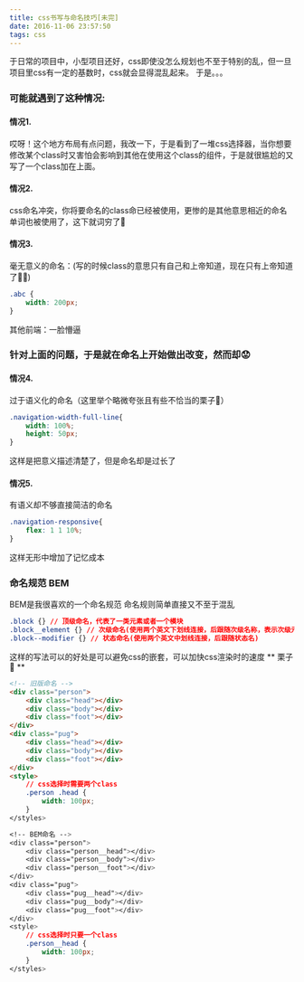 ```yaml
---
title: css书写与命名技巧[未完]
date: 2016-11-06 23:57:50
tags: css
---
```

于日常的项目中，小型项目还好，css即使没怎么规划也不至于特别的乱，但一旦项目里css有一定的基数时，css就会显得混乱起来。
于是。。。
### 可能就遇到了这种情况:
#### 情况1.
哎呀！这个地方布局有点问题，我改一下，于是看到了一堆css选择器，当你想要修改某个class时又害怕会影响到其他在使用这个class的组件，于是就很尴尬的又写了一个class加在上面。
    
#### 情况2.

css命名冲突，你将要命名的class命已经被使用，更惨的是其他意思相近的命名单词也被使用了，这下就词穷了🤕
#### 情况3. 
毫无意义的命名：(写的时候class的意思只有自己和上帝知道，现在只有上帝知道了🙆🏻)
```css
.abc {
    width: 200px;
}
```
其他前端：一脸懵逼
### 针对上面的问题，于是就在命名上开始做出改变，然而却😟
#### 情况4.
过于语义化的命名（这里举个略微夸张且有些不恰当的栗子🌰）    
```css
.navigation-width-full-line{
    width: 100%;
    height: 50px;
}
``` 
这样是把意义描述清楚了，但是命名却是过长了
#### 情况5. 
有语义却不够直接简洁的命名    
```css
.navigation-responsive{
    flex: 1 1 10%;
}
```
这样无形中增加了记忆成本

### 命名规范 BEM
BEM是我很喜欢的一个命名规范
命名规则简单直接又不至于混乱
```css
.block {} // 顶级命名，代表了一类元素或者一个模块
.block__element {} // 次级命名(使用两个英文下划线连接，后跟随次级名称，表示次级元素或属性)
.block--modifier {} // 状态命名(使用两个英文中划线连接，后跟随状态名)
```
这样的写法可以的好处是可以避免css的嵌套，可以加快css渲染时的速度
** 栗子🌰 **
```html
<!-- 旧版命名 -->
<div class="person">
    <div class="head"></div>
    <div class="body"></div>
    <div class="foot"></div>
</div>
<div class="pug">
    <div class="head"></div>
    <div class="body"></div>
    <div class="foot"></div>
</div>
<style>
    // css选择时需要两个class
    .person .head {
        width: 100px;
    }
</styles>

<!-- BEM命名 -->
<div class="person">
    <div class="person__head"></div>
    <div class="person__body"></div>
    <div class="person__foot"></div>
</div>
<div class="pug">
    <div class="pug__head"></div>
    <div class="pug__body"></div>
    <div class="pug__foot"></div>
</div>
<style>
    // css选择时只要一个class
    .person__head {
        width: 100px;
    }
</styles>
```

